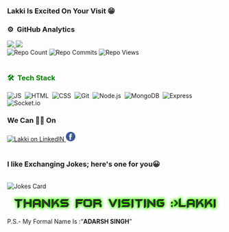 ### Lakki Is **Excited On Your Visit** 😁

### ⚙️ &nbsp;GitHub Analytics
<a href="https://github.com/lkiThakur">
  <img height="180em" src="https://github-readme-stats.vercel.app/api?username=lkiThakur&theme=dracula&include_all_commits=true&count_private=true&show_icons=true" />
  <img height="180em" src="https://github-readme-stats.vercel.app/api/top-langs/?username=lkiThakur&theme=dracula&layout=compact&count_private=false" />
</a><br>
<div><img src="https://badges.pufler.dev/repos/lkiThakur" alt="Repo Count">&nbsp<img src="https://badges.pufler.dev/commits/yearly/lkiThakur" alt="Repo Commits">&nbsp<img src="https://badges.pufler.dev/visits/lkiThakur/lkiThakur" alt="Repo Views"></div>
<br>
<h3 style="color:green">🛠 &nbsp;Tech Stack</h3>

![JS](https://img.shields.io/badge/JavaScript-red?logo=JavaScript&style=for-the-badge)&nbsp;
![HTML](https://img.shields.io/badge/html5%20-%23E34F26.svg?&style=for-the-badge&logo=html5&logoColor=white)&nbsp;
![CSS](https://img.shields.io/badge/css3%20-%231572B6.svg?&style=for-the-badge&logo=css3&logoColor=white)&nbsp;
![Git](https://img.shields.io/badge/git%20-%23F05033.svg?&style=for-the-badge&logo=git&logoColor=white)&nbsp;
![Node.js](https://img.shields.io/badge/NodeJs-black?&style=for-the-badge&logo=Node.js&logoColor=white)&nbsp;
![MongoDB](https://img.shields.io/badge/MongoDB-grey?&style=for-the-badge&logo=MongoDB&logoColor=green)&nbsp;
![Express](https://img.shields.io/badge/Express.js-grey?&style=for-the-badge&logo=ExpressJs&logoColor=white)&nbsp;
![Socket.io](https://img.shields.io/badge/Socket.io-grey?&style=for-the-badge&logo=Socket.io&logoColor=white)&nbsp;

### We Can 🤝🏼 On 
<a href="https://www.linkedin.com/in/thakurLki/">
  <img alt="Lakki on LinkedIN" width="22px" src="https://raw.githubusercontent.com/peterthehan/peterthehan/master/assets/linkedin.svg" />
</a>
<a href="https://www.facebook.com/singh.adarsh.dev" target='_blank'>
  <img alt="Lakki on FB" width="22px" src="icons/facebook.svg" />
</a>
<br><br>
 <h3>I like Exchanging Jokes; here's one for you😀</h3><br>
<img src="https://readme-jokes.vercel.app/api" alt="Jokes Card" style="margin:0px" /><br>
<img alt="Thanks For Visit"  width='589px' height='62px' src='images/thanks.png'><br>
P.S.- My Formal Name Is :<q><b>ADARSH SINGH</b></q>
<!--
**lkiThakur/lkiThakur** is a ✨ _special_ ✨ repository because its `README.md` (this file) appears on your GitHub profile.

Here are some ideas to get you started:

- 🔭 I’m currently working on ...
- 🌱 I’m currently learning ...
- 👯 I’m looking to collaborate on ...
- 🤔 I’m looking for help with ...
- 💬 Ask me about ...
- 📫 How to reach me: ...
- 😄 Pronouns: ...
- ⚡ Fun fact: ...
-->
